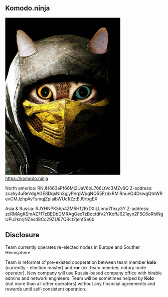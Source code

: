 ## Komodo.ninja

![Komodo Ninja](ninja.jpg)
https://komodo.ninja

North america:  RNJH663aPf66Mj2UaV6oL766LtVc3MZv6Q
Z-address:  zcahy4uReVdgAGE8DqsNh3gjyPnrpWpgNQ55FzdxRMiRnueQ4DkwgQtnWRevCMJzhpAvTsmqjZpiaibWUc1iZztEJ9rbgEX

Asia & Russia: RJYHNPK5hp4ZM5H12KrDXiLLnnq7fnxy3Y
Z-address: zcRMAgKSmAZ7f7zBEDbDMRAgGexTzBdctdfv2YKxffJ621eyn2F5C6oRhiNgUPu2knrjNZesd8Cc29ZU87QRct2jehfSe6b

## Disclosure
Team currently operates re-elected nodes in Europe and Souther Hemisphere.

Team is reformat of pre-existed cooperation between team member **kolo** (currently - election master) and **rnr** (ex. team member, notary node operator). New company will use Russia-based company office with hirable admins and network engnieers. Team will be sometimes helped by **Kolo** (not more than all other operators)  without any financial agreements and rewards until self-consistent operation.
